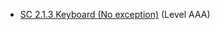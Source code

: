 - [SC 2.1.3 Keyboard (No exception)](https://www.w3.org/WAI/WCAG21/Understanding/keyboard-no-exception) (Level AAA)